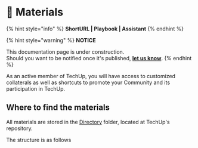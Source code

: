 # 🚧 Materials

{% hint style="info" %}
**ShortURL | Playbook | Assistant**
{% endhint %}



{% hint style="warning" %}
**NOTICE**

This documentation page is under construction.\
Should you want to be notified once it's published, [**let us know**](https://tiof.click/TIOFTarianUpdatesService).
{% endhint %}



As an active member of TechUp, you will have access to customized collaterals as well as shortcuts to promote your Community and its participation in TechUp.



## Where to find the materials

All materials are stored in the [Directory](../the-techup-community.md#the-directory) folder, located at TechUp's repository.

The structure is as follows





